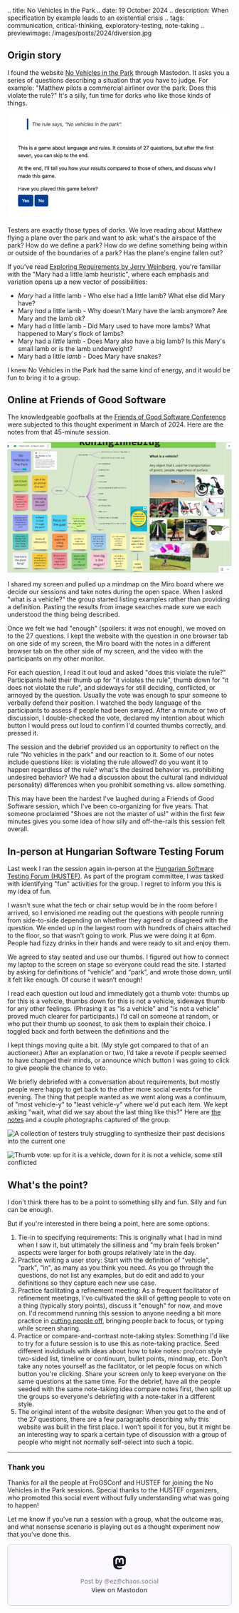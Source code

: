 .. title: No Vehicles in the Park
.. date: 19 October 2024
.. description: When specification by example leads to an existential crisis
.. tags: communication, critical-thinking, exploratory-testing, note-taking
.. previewimage: /images/posts/2024/diversion.jpg

## Origin story

I found the website [No Vehicles in the Park](https://novehiclesinthepark.com/) through Mastodon. It asks you a series of questions describing a situation that you have to judge. For example: "Matthew pilots a commercial airliner over the park. Does this violate the rule?" It's a silly, fun time for dorks who like those kinds of things. 

![](/images/posts/2024/no-vehicles-site.png "What it looks like when you land on the website")

Testers are exactly those types of dorks. We love reading about Matthew flying a plane over the park and want to ask: what's the airspace of the park? How do we define a park? How do we define something being within or outside of the boundaries of a park? Has the plane's engine fallen out? 

If you've read [Exploring Requirements by Jerry Weinberg](https://leanpub.com/exploringrequirementsone), you're familiar with the "Mary had a little lamb heuristic", where each emphasis and variation opens up a new vector of possibilities: 

- _Mary_ had a little lamb - Who else had a little lamb? What else did Mary have?
- Mary _had_ a little lamb - Why doesn't Mary have the lamb anymore? Are Mary and the lamb ok?
- Mary had _a_ little lamb - Did Mary used to have more lambs? What happened to Mary's flock of lambs?
- Mary had a _little_ lamb - Does Mary also have a big lamb? Is this Mary's small lamb or is the lamb underweight?
- Mary had a little _lamb_ - Does Mary have snakes?

I knew No Vehicles in the Park had the same kind of energy, and it would be fun to bring it to a group.

## Online at Friends of Good Software

The knowledgeable goofballs at the [Friends of Good Software Conference](https://frogsconf.nl/) were subjected to this thought experiment in March of 2024. Here are the notes from that 45-minute session.

![](/images/posts/2024/no-vehicles-at-frogs.png "Notes from the Friends of Good Software session, where many great ideas are born and nurtured")

I shared my screen and pulled up a mindmap on the Miro board where we decide our sessions and take notes during the open space. When I asked "what is a vehicle?" the group started listing examples rather than providing a definition. Pasting the results from image searches made sure we each understood the thing being described. 

Once we felt we had "enough" (spoilers: it was not enough), we moved on to the 27 questions. I kept the website with the question in one browser tab on one side of my screen, the Miro board with the notes in a different browser tab on the other side of my screen, and the video with the participants on my other monitor. 

For each question, I read it out loud and asked "does this violate the rule?" Participants held their thumb up for "it violates the rule", thumb down for "it does not violate the rule", and sideways for still deciding, conflicted, or annoyed by the question. Usually the vote was enough to spur someone to verbally defend their position. I watched the body language of the participants to assess if people had been swayed. After a minute or two of discussion, I double-checked the vote, declared my intention about which button I would press out loud to confirm I'd counted thumbs correctly, and pressed it. 

The session and the debrief provided us an opportunity to reflect on the rule "No vehicles in the park" and our reaction to it. Some of our notes include questions like: is violating the rule allowed? do you want it to happen regardless of the rule? what's the desired behavior vs. prohibiting undesired behavior? We had a discussion about the cultural (and individual personality) differences when you prohibit something vs. allow something. 

This may have been the hardest I've laughed during a Friends of Good Software session, which I've been co-organizing for five years. That someone proclaimed "Shoes are not the master of us!" within the first few minutes gives you some idea of how silly and off-the-rails this session felt overall.

## In-person at Hungarian Software Testing Forum

Last week I ran the session again in-person at the [Hungarian Software Testing Forum (HUSTEF)](https://hustef.hu/). As part of the program committee, I was tasked with identifying "fun" activities for the group. I regret to inform you this is my idea of fun. 

I wasn't sure what the tech or chair setup would be in the room before I arrived, so I envisioned me reading out the questions with people running from side-to-side depending on whether they agreed or disagreed with the question. We ended up in the largest room with hundreds of chairs attached to the floor, so that wasn't going to work. Plus we were doing it at 6pm. People had fizzy drinks in their hands and were ready to sit and enjoy them. 

We agreed to stay seated and use our thumbs. I figured out how to connect my laptop to the screen on stage so everyone could read the site. I started by asking for definitions of “vehicle” and “park”, and wrote those down, until it felt like enough. Of course it wasn’t enough! 

I read each question out loud and immediately got a thumb vote: thumbs up for this is a vehicle, thumbs down for this is not a vehicle, sideways thumb for any other feelings. (Phrasing it as "is a vehicle" and "is not a vehicle" proved much clearer for participants.) I’d call on someone at random, or who put their thumb up soonest, to ask them to explain their choice. I toggled back and forth between the definitions and the 

I kept things moving quite a bit. (My style got compared to that of an auctioneer.) After an explanation or two, I’d take a revote if people seemed to have changed their minds, or announce which button I was going to click to give people the chance to veto. 

We briefly debriefed with a conversation about requirements, but mostly people were happy to get back to the other more social events for the evening. The thing that people wanted as we went along was a continuum, of "most vehicle-y" to "least vehicle-y" where we'd put each item. We kept asking "wait, what did we say about the last thing like this?" Here are [the notes](/images/posts/2024/no-vehicles-at-HUSTEF.jpg) and a couple photographs captured of the group. 

![](/images/posts/2024/concern.jpg "A collection of testers truly struggling to synthesize their past decisions into the current one")


![](/images/posts/2024/thumb-vote.jpg "Thumb vote: up for it is a vehicle, down for it is not a vehicle, some still conflicted")

## What's the point?

I don't think there has to be a point to something silly and fun. Silly and fun can be enough. 

But if you're interested in there being a point, here are some options: 

1. Tie-in to specifying requirements: This is originally what I had in mind when I saw it, but ultimately the silliness and "my brain feels broken" aspects were larger for both groups relatively late in the day. 
2. Practice writing a user story: Start with the definition of "vehicle", "park", "in", as many as you think you need. As you go through the questions, do not list any examples, but do edit and add to your definitions so they capture each new use case. 
3. Practice facilitating a refinement meeting: As a frequent facilitator of refinement meetings, I've cultivated the skill of getting people to vote on a thing (typically story points), discuss it "enough" for now, and move on. I'd recommend running this session to anyone needing a bit more practice in [cutting people off](https://elizabethzagroba.com/posts/2021/cutting_people_off/), bringing people back to focus, or typing while screen sharing.
4. Practice or compare-and-contrast note-taking styles: Something I'd like to try for a future session is to use this as note-taking practice. Seed different invididuals with ideas about how to take notes: pro/con style two-sided list, timeline or continuum, bullet points, mindmap, etc. Don't take any notes yourself as the facilitator, or let people focus on which button you're clicking. Share your screen only to keep everyone on the same questions at the same time. For the debrief, have all the people seeded with the same note-taking idea compare notes first, then split up the groups so everyone's debriefing with a note-taker in a different style. 
5. The original intent of the website designer: When you get to the end of the 27 questions, there are a few paragraphs describing why this website was built in the first place. I won't spoil it for you, but it might be an interesting way to spark a certain type of discussion with a group of people who might not normally self-select into such a topic. 

---

### Thank you

Thanks for all the people at FroGSConf and HUSTEF for joining the No Vehicles in the Park sessions. Special thanks to the HUSTEF organizers, who promoted this social event without fully understanding what was going to happen!

Let me know if you've run a session with a group, what the outcome was, and what nonsense scenario is playing out as a thought experiment now that you've done this.

<blockquote class="mastodon-embed" data-embed-url="https://chaos.social/@ez/113278801908610903/embed" style="background: #FCF8FF; border-radius: 8px; border: 1px solid #C9C4DA; margin: 0; max-width: 540px; min-width: 270px; overflow: hidden; padding: 0;"> <a href="https://chaos.social/@ez/113278801908610903" target="_blank" style="align-items: center; color: #1C1A25; display: flex; flex-direction: column; font-family: system-ui, -apple-system, BlinkMacSystemFont, 'Segoe UI', Oxygen, Ubuntu, Cantarell, 'Fira Sans', 'Droid Sans', 'Helvetica Neue', Roboto, sans-serif; font-size: 14px; justify-content: center; letter-spacing: 0.25px; line-height: 20px; padding: 24px; text-decoration: none;"> <svg xmlns="http://www.w3.org/2000/svg" xmlns:xlink="http://www.w3.org/1999/xlink" width="32" height="32" viewBox="0 0 79 75"><path d="M74.7135 16.6043C73.6199 8.54587 66.5351 2.19527 58.1366 0.964691C56.7196 0.756754 51.351 0 38.9148 0H38.822C26.3824 0 23.7135 0.756754 22.2966 0.964691C14.1319 2.16118 6.67571 7.86752 4.86669 16.0214C3.99657 20.0369 3.90371 24.4888 4.06535 28.5726C4.29578 34.4289 4.34049 40.275 4.877 46.1075C5.24791 49.9817 5.89495 53.8251 6.81328 57.6088C8.53288 64.5968 15.4938 70.4122 22.3138 72.7848C29.6155 75.259 37.468 75.6697 44.9919 73.971C45.8196 73.7801 46.6381 73.5586 47.4475 73.3063C49.2737 72.7302 51.4164 72.086 52.9915 70.9542C53.0131 70.9384 53.0308 70.9178 53.0433 70.8942C53.0558 70.8706 53.0628 70.8445 53.0637 70.8179V65.1661C53.0634 65.1412 53.0574 65.1167 53.0462 65.0944C53.035 65.0721 53.0189 65.0525 52.9992 65.0371C52.9794 65.0218 52.9564 65.011 52.9318 65.0056C52.9073 65.0002 52.8819 65.0003 52.8574 65.0059C48.0369 66.1472 43.0971 66.7193 38.141 66.7103C29.6118 66.7103 27.3178 62.6981 26.6609 61.0278C26.1329 59.5842 25.7976 58.0784 25.6636 56.5486C25.6622 56.5229 25.667 56.4973 25.6775 56.4738C25.688 56.4502 25.7039 56.4295 25.724 56.4132C25.7441 56.397 25.7678 56.3856 25.7931 56.3801C25.8185 56.3746 25.8448 56.3751 25.8699 56.3816C30.6101 57.5151 35.4693 58.0873 40.3455 58.086C41.5183 58.086 42.6876 58.086 43.8604 58.0553C48.7647 57.919 53.9339 57.6701 58.7591 56.7361C58.8794 56.7123 58.9998 56.6918 59.103 56.6611C66.7139 55.2124 73.9569 50.665 74.6929 39.1501C74.7204 38.6967 74.7892 34.4016 74.7892 33.9312C74.7926 32.3325 75.3085 22.5901 74.7135 16.6043ZM62.9996 45.3371H54.9966V25.9069C54.9966 21.8163 53.277 19.7302 49.7793 19.7302C45.9343 19.7302 44.0083 22.1981 44.0083 27.0727V37.7082H36.0534V27.0727C36.0534 22.1981 34.124 19.7302 30.279 19.7302C26.8019 19.7302 25.0651 21.8163 25.0617 25.9069V45.3371H17.0656V25.3172C17.0656 21.2266 18.1191 17.9769 20.2262 15.568C22.3998 13.1648 25.2509 11.9308 28.7898 11.9308C32.8859 11.9308 35.9812 13.492 38.0447 16.6111L40.036 19.9245L42.0308 16.6111C44.0943 13.492 47.1896 11.9308 51.2788 11.9308C54.8143 11.9308 57.6654 13.1648 59.8459 15.568C61.9529 17.9746 63.0065 21.2243 63.0065 25.3172L62.9996 45.3371Z" fill="currentColor"/></svg> <div style="color: #787588; margin-top: 16px;">Post by @ez@chaos.social</div> <div style="font-weight: 500;">View on Mastodon</div> </a> </blockquote> <script data-allowed-prefixes="https://chaos.social/" async src="https://chaos.social/embed.js"></script>


<br/>